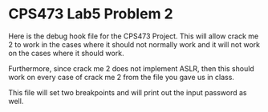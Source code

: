 # CPS473 Lab5 Problem 2

Here is the debug hook file for the CPS473 Project. This will allow crack me 2 to work in the cases where it should not
  normally work and it will not work on the cases where it should work.
  
Furthermore, since crack me 2 does not implement ASLR, then this should work on every case of crack me 2 from the file you gave us in class.

This file will set two breakpoints and will print out the input password as well.
